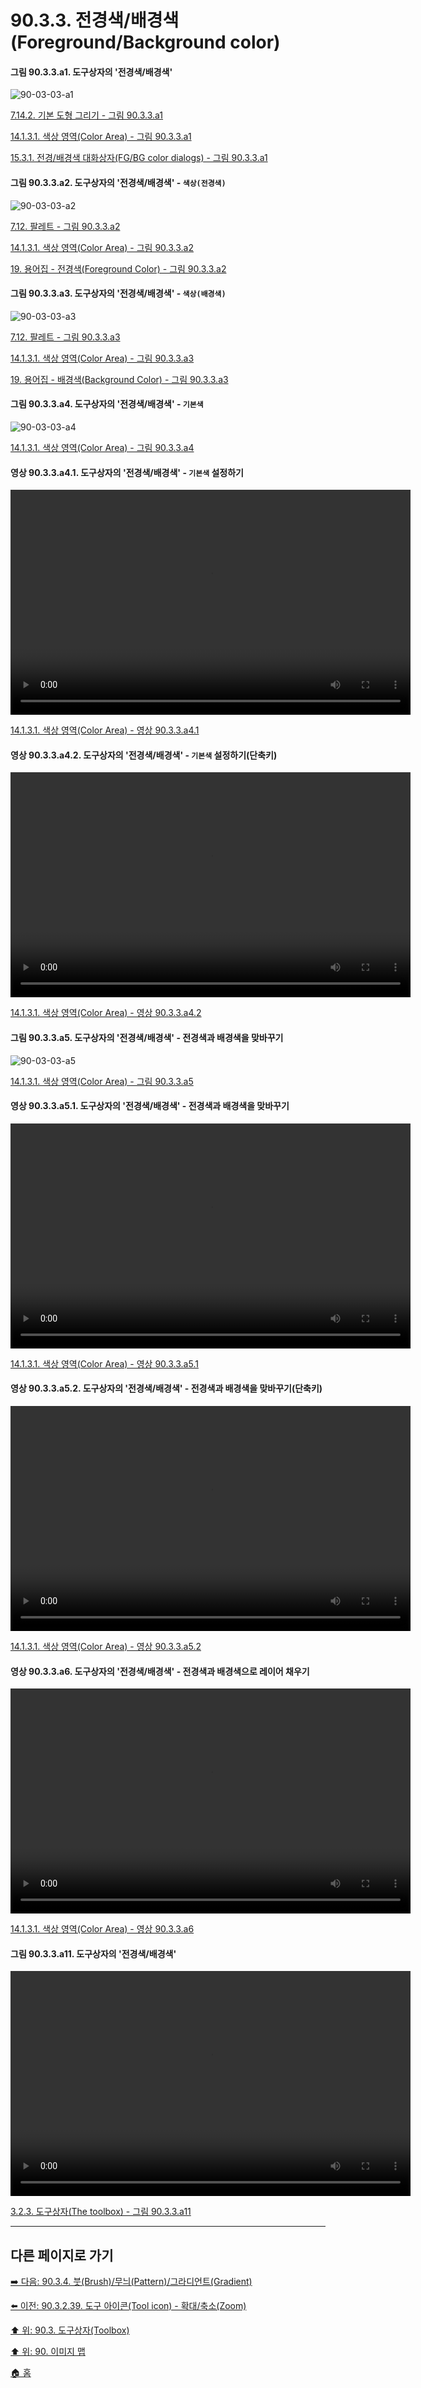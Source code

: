 # 90.3.3. 전경색/배경색(Foreground/Background color)

<a id="90-03-03-a1"></a>

#### 그림 90.3.3.a1. 도구상자의 '전경색/배경색'
![90-03-03-a1](https://github.com/wonder13662/gimp/assets/15767104/5c0772d5-07d5-404f-bb30-836be3943703)

[7.14.2. 기본 도형 그리기 - 그림 90.3.3.a1](./07-14-02-creating-a-basic-shape.md#90-03-03-a1)

[14.1.3.1. 색상 영역(Color Area) - 그림 90.3.3.a1](./14-01-03-01-color_area.md#90-03-03-a1)

[15.3.1. 전경/배경색 대화상자(FG/BG color dialogs) - 그림 90.3.3.a1](./15-03-01-00-fg-bg-color-dialogs.md#90-03-03-a1)

<a id="90-03-03-a2"></a>

#### 그림 90.3.3.a2. 도구상자의 '전경색/배경색' - `색상(전경색)`
![90-03-03-a2](https://github.com/wonder13662/gimp/assets/15767104/f1ae8ae0-2e40-437c-924d-e961c58438b4)

[7.12. 팔레트 - 그림 90.3.3.a2](./07-12-00-palettes.md#90-03-03-a2)

[14.1.3.1. 색상 영역(Color Area) - 그림 90.3.3.a2](./14-01-03-01-color_area.md#90-03-03-a2)

[19. 용어집 - 전경색(Foreground Color) - 그림 90.3.3.a2](./19-glossaryx-foreground_color.md#90-03-03-a2)

<a id="90-03-03-a3"></a>

#### 그림 90.3.3.a3. 도구상자의 '전경색/배경색' - `색상(배경색)`
![90-03-03-a3](https://github.com/wonder13662/gimp/assets/15767104/2fcabec2-7760-4394-b1cd-8d93cb643d2e)

[7.12. 팔레트 - 그림 90.3.3.a3](./07-12-00-palettes.md#90-03-03-a3)

[14.1.3.1. 색상 영역(Color Area) - 그림 90.3.3.a3](./14-01-03-01-color_area.md#90-03-03-a3)

[19. 용어집 - 배경색(Background Color) - 그림 90.3.3.a3](./19-glossaryx-background_color.md#90-03-03-a3)

<a id="90-03-03-a4"></a>

#### 그림 90.3.3.a4. 도구상자의 '전경색/배경색' - `기본색`
![90-03-03-a4](https://github.com/wonder13662/gimp/assets/15767104/ae2a7665-62f9-4699-81a2-e836a47ef0f0)

[14.1.3.1. 색상 영역(Color Area) - 그림 90.3.3.a4](./14-01-03-01-color_area.md#90-03-03-a4)

<a id="90-03-03-a4-01"></a>

#### 영상 90.3.3.a4.1. 도구상자의 '전경색/배경색' - `기본색` 설정하기
<video controls="controls" width="640" height="360" src="https://github.com/wonder13662/gimp/assets/15767104/c25a28af-e8f5-47e6-b19c-669ba0568ea7"></video>

[14.1.3.1. 색상 영역(Color Area) - 영상 90.3.3.a4.1](./14-01-03-01-color_area.md#90-03-03-a4-01)

<a id="90-03-03-a4-02"></a>

#### 영상 90.3.3.a4.2. 도구상자의 '전경색/배경색' - `기본색` 설정하기(단축키)
<video controls="controls" width="640" height="360" src="https://github.com/wonder13662/gimp/assets/15767104/cbd19046-d354-4b4e-b7a7-ccee77536bf0"></video>

[14.1.3.1. 색상 영역(Color Area) - 영상 90.3.3.a4.2](./14-01-03-01-color_area.md#90-03-03-a4-02)

<a id="90-03-03-a5"></a>

#### 그림 90.3.3.a5. 도구상자의 '전경색/배경색' - 전경색과 배경색을 맞바꾸기
![90-03-03-a5](https://github.com/wonder13662/gimp/assets/15767104/4aa7f855-2983-4328-b4bb-879bd0720599)

[14.1.3.1. 색상 영역(Color Area) - 그림 90.3.3.a5](./14-01-03-01-color_area.md#90-03-03-a5)

<a id="90-03-03-a5-01"></a>

#### 영상 90.3.3.a5.1. 도구상자의 '전경색/배경색' - 전경색과 배경색을 맞바꾸기
<video controls="controls" width="640" height="360" src="https://github.com/wonder13662/gimp/assets/15767104/c8e4338f-4ebc-419b-a6f8-fd4fa5bfa453"></video>

[14.1.3.1. 색상 영역(Color Area) - 영상 90.3.3.a5.1](./14-01-03-01-color_area.md#90-03-03-a5-01)

<a id="90-03-03-a5-02"></a>

#### 영상 90.3.3.a5.2. 도구상자의 '전경색/배경색' - 전경색과 배경색을 맞바꾸기(단축키)
<video controls="controls" width="640" height="360" src="https://github.com/wonder13662/gimp/assets/15767104/1e804517-dffa-44e6-8d6e-1e811770730b"></video>

[14.1.3.1. 색상 영역(Color Area) - 영상 90.3.3.a5.2](./14-01-03-01-color_area.md#90-03-03-a5-02)

<a id="90-03-03-a6"></a>

#### 영상 90.3.3.a6. 도구상자의 '전경색/배경색' - 전경색과 배경색으로 레이어 채우기
<video controls="controls" width="640" height="360" src="https://github.com/wonder13662/gimp/assets/15767104/fceb9e53-c2b5-4704-bf9b-b11c910472ec"></video>

[14.1.3.1. 색상 영역(Color Area) - 영상 90.3.3.a6](./14-01-03-01-color_area.md#90-03-03-a6)

<a id="90-03-03-a11"></a>

#### 그림 90.3.3.a11. 도구상자의 '전경색/배경색'
<video controls="controls" width="640" height="360" environment="MacOS:Sonoma 14.2.1 GIMP 2.10.36" src="https://github.com/wonder13662/gimp/assets/15767104/8c499d07-443e-4a2e-bf27-4e3ec708cb6b"></video>

[3.2.3. 도구상자(The toolbox) - 그림 90.3.3.a11](./03-02-03-the-toolbox.md#90-03-03-a11)

***

## 다른 페이지로 가기
[➡️ 다음: 90.3.4. 붓(Brush)/무늬(Pattern)/그라디언트(Gradient)](./90-03-04-brush_n_pattern_n_gradient.md)

[⬅️ 이전: 90.3.2.39. 도구 아이콘(Tool icon) - 확대/축소(Zoom)](./90-03-02-39-zoom.md)

[⬆️ 위: 90.3. 도구상자(Toolbox)](./90-03-00-toolbox.md)

[⬆️ 위: 90. 이미지 맵](./90-00-image-map.md)

[🏠 홈](./00-home.md)

